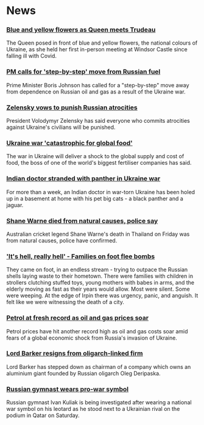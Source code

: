 # News
### [Blue and yellow flowers as Queen meets Trudeau](https://www.bbc.com/news/uk-60650285)
The Queen posed in front of blue and yellow flowers, the national colours of Ukraine, as she held her first in-person meeting at Windsor Castle since falling ill with Covid.
### [PM calls for 'step-by-step' move from Russian fuel](https://www.bbc.com/news/uk-60642926)
Prime Minister Boris Johnson has called for a "step-by-step" move away from dependence on Russian oil and gas as a result of the Ukraine war.
### [Zelensky vows to punish Russian atrocities](https://www.bbc.com/news/world-europe-60638042)
President Volodymyr Zelensky has said everyone who commits atrocities against Ukraine's civilians will be punished.
### [Ukraine war 'catastrophic for global food'](https://www.bbc.com/news/business-60623941)
The war in Ukraine will deliver a shock to the global supply and cost of food, the boss of one of the world's biggest fertiliser companies has said.
### [Indian doctor stranded with panther in Ukraine war](https://www.bbc.com/news/world-asia-india-60637980)
For more than a week, an Indian doctor in war-torn Ukraine has been holed up in a basement at home with his pet big cats - a black panther and a jaguar. 
### [Shane Warne died from natural causes, police say](https://www.bbc.com/news/world-asia-60645939)
Australian cricket legend Shane Warne's death in Thailand on Friday was from natural causes, police have confirmed.
### ['It's hell, really hell' - Families on foot flee bombs](https://www.bbc.com/news/world-europe-60651801)
They came on foot, in an endless stream - trying to outpace the Russian shells laying waste to their hometown. There were families with children in strollers clutching stuffed toys, young mothers with babes in arms, and the elderly moving as fast as their years would allow. Most were silent. Some were weeping. At the edge of Irpin there was urgency, panic, and anguish. It felt like we were witnessing the death of a city. 
### [Petrol at fresh record as oil and gas prices soar](https://www.bbc.com/news/business-60642786)
Petrol prices have hit another record high as oil and gas costs soar amid fears of a global economic shock from Russia's invasion of Ukraine.
### [Lord Barker resigns from oligarch-linked firm](https://www.bbc.com/news/business-60645278)
Lord Barker has stepped down as chairman of a company which owns an aluminium giant founded by Russian oligarch Oleg Deripaska.
### [Russian gymnast wears pro-war symbol](https://www.bbc.com/sport/gymnastics/60641891)
Russian gymnast Ivan Kuliak is being investigated after wearing a national war symbol on his leotard as he stood next to a Ukrainian rival on the podium in Qatar on Saturday.
